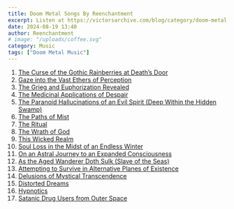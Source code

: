 ```yaml
---
title: Doom Metal Songs By Reenchantment
excerpt: Listen at https://victorsarchive.com/blog/category/doom-metal.
date: 2024-08-19 13:40
author: Reenchantment
# image: "/uploads/coffee.svg"
category: Music
tags: ["Doom Metal Music"]
---
```


1. [The Curse of the Gothic Rainberries at Death’s Door](https://victorsarchive.com/blog/the-curse-of-the-gothic-rainberries-at-deaths-door/
)
1. [Gaze into the Vast Ethers of Perception](https://victorsarchive.com/blog/gaze-into-the-vast-ethers-of-perception/
)
1. [The Grieg and Euphorization Revealed](https://victorsarchive.com/blog/the-grieg-and-euphorization-revealed/
)
1. [The Medicinal Applications of Despair](https://victorsarchive.com/blog/the-medicinal-applications-of-despair/
)
1. [The Paranoid Hallucinations of an Evil Spirit (Deep Within the Hidden Swamp)](https://victorsarchive.com/blog/the-paranoid-hallucinations-of-an-evil-spirit-deep-within-the-hidden-swamp/
)
1. [The Paths of Mist](https://victorsarchive.com/blog/the-paths-of-mist/
)
1. [The Ritual](https://victorsarchive.com/blog/the-ritual/
)
1. [The Wrath of God](https://victorsarchive.com/blog/the-wrath-of-god/
)
1. [This Wicked Realm](https://victorsarchive.com/blog/this-wicked-realm/
)
1. [Soul Loss in the Midst of an Endless Winter](https://victorsarchive.com/blog/soul-loss-in-the-midst-of-an-endless-winter/
)
1. [On an Astral Journey to an Expanded Consciousness](https://victorsarchive.com/blog/on-an-astral-journey-to-an-expanded-consciousness/ 
)
1. [As the Aged Wanderer Doth Sulk (Slave of the Seas)](https://victorsarchive.com/blog/as-the-aged-wanderer-doth-sulk-slave-of-the-seas/
)
1. [Attempting to Survive in Alternative Planes of Existence](https://victorsarchive.com/blog/attempting-to-survive-in-alternative-planes-of-existence/
)
1. [Delusions of Mystical Transcendence](https://victorsarchive.com/blog/delusions-of-mystical-transcendence/
)
1. [Distorted Dreams](https://victorsarchive.com/blog/distorted-dreams/
)
1. [Hypnotics](https://victorsarchive.com/blog/hypnotics/
)
1. [Satanic Drug Users from Outer Space](https://victorsarchive.com/blog/satanic-drug-users-from-outer-space
)
